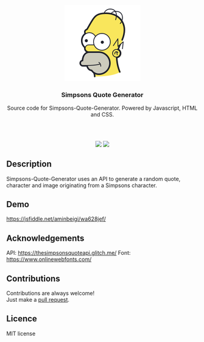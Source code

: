 <p align="center">
<img src="src/icon.png"/>
<br/>
<h3 align="center">Simpsons Quote Generator</h3>
<p align="center">Source code for Simpsons-Quote-Generator. Powered by Javascript, HTML and CSS.</p>
<h2></h2>
</p>
<br />

<p align="center">
<a href="../../issues"><img src="https://img.shields.io/github/issues/aminbeigi/Simpsons-Quote-Generator.svg?style=flat-square" /></a>
<a href="../../pulls"><img src="https://img.shields.io/github/issues-pr/aminbeigi/Simpsons-Quote-Generator.svg?style=flat-square" /></a> 
</p>

## Description
Simpsons-Quote-Generator uses an API to generate a random quote, character and image originating from a Simpsons character.

## Demo
https://jsfiddle.net/aminbeigi/wa628jef/

## Acknowledgements
API: https://thesimpsonsquoteapi.glitch.me/
Font: https://www.onlinewebfonts.com/

## Contributions
Contributions are always welcome!  
Just make a [pull request](../../pulls).

## Licence
MIT license
